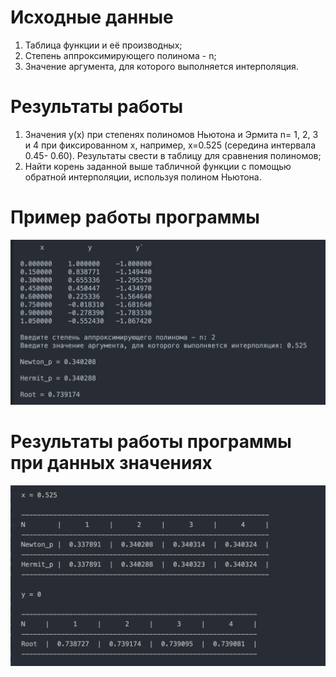 # Исходные данные

1. Таблица функции и её производных;
2. Степень аппроксимирующего полинома - n;
3. Значение аргумента, для которого выполняется интерполяция.

# Результаты работы

1. Значения y(x) при степенях полиномов Ньютона и Эрмита n= 1, 2, 3 и 4 при фиксированном x, например, x=0.525 (середина интервала 0.45- 0.60). Результаты свести в таблицу для сравнения полиномов;
2. Найти корень заданной выше табличной функции с помощью обратной интерполяции, используя полином Ньютона.

# Пример работы программы

![](https://github.com/kovkir/bmstu-ca-labs/raw/main/lab_1/examples/example.png)

# Результаты работы программы при данных значениях

![](https://github.com/kovkir/bmstu-ca-labs/raw/main/lab_1/examples/result.png)
